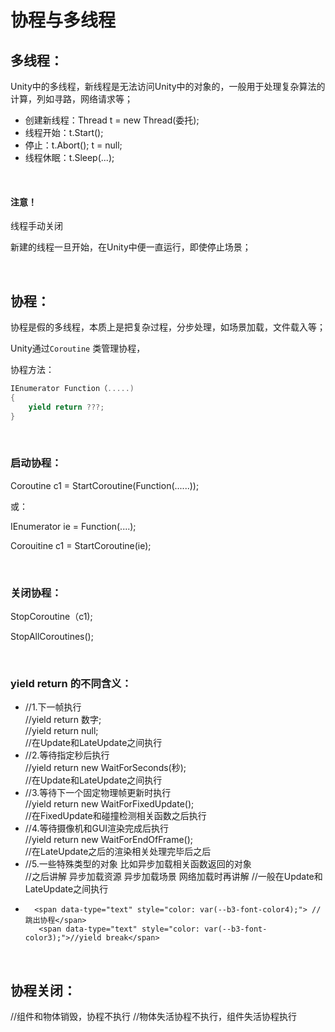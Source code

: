 # 协程与多线程

## 多线程：

Unity中的多线程，新线程是无法访问Unity中的对象的，一般用于处理复杂算法的计算，列如寻路，网络请求等；

* 创建新线程：Thread t = new Thread(委托);
* 线程开始：t.Start();
* 停止：t.Abort(); t = null;
* 线程休眠：t.Sleep(...);

‍

#### 注意！

线程手动关闭

新建的线程一旦开始，在Unity中便一直运行，即使停止场景；

‍

## 协程：

协程是假的多线程，本质上是把复杂过程，分步处理，如场景加载，文件载入等；

Unity通过`Coroutine`​ 类管理协程，

协程方法：

```c#
IEnumerator Function（.....)
{
	yield return ???;
}
```

‍

### 启动协程：

<span data-type="text" style="color: var(--b3-font-color3);">Coroutine c1 = StartCoroutine(Function(......));</span>

或：

IEnumerator ie  = Function(....);

Corouitine c1 = StartCoroutine(ie);

‍

### 关闭协程：

StopCoroutine（c1);

StopAllCoroutines();

‍

### yield return 的不同含义：

* <span data-type="text" style="color: var(--b3-font-color4);">  //1.下一帧执行</span>  
          //yield return 数字;  
          //yield return null;  
          //在Update和LateUpdate之间执行
* <span data-type="text" style="color: var(--b3-font-color4);">        //2.等待指定秒后执行</span>  
          //yield return new WaitForSeconds(秒);  
          //在Update和LateUpdate之间执行
* <span data-type="text" style="color: var(--b3-font-color4);">        //3.等待下一个固定物理帧更新时执行</span>  
          //yield return new WaitForFixedUpdate();  
          //在FixedUpdate和碰撞检测相关函数之后执行
* <span data-type="text" style="color: var(--b3-font-color4);">        //4.等待摄像机和GUI渲染完成后执行</span>  
          //yield return new WaitForEndOfFrame();  
          //在LateUpdate之后的渲染相关处理完毕后之后
* <span data-type="text" style="color: var(--b3-font-color4);">    //5.一些特殊类型的对象 比如异步加载相关函数返回的对象</span>  
  <span data-type="text" style="color: var(--b3-font-color4);">        //之后讲解 异步加载资源 异步加载场景 网络加载时再讲解
          //一般在Update和LateUpdate之间执行</span>
*       <span data-type="text" style="color: var(--b3-font-color4);"> //跳出协程</span>  
         <span data-type="text" style="color: var(--b3-font-color3);">//yield break</span>

‍

## 协程关闭：

<span data-type="text" style="color: var(--b3-font-color4);"> //组件和物体销毁，协程不执行
 //物体失活协程不执行，组件失活协程执行</span>

‍

‍

‍

‍
